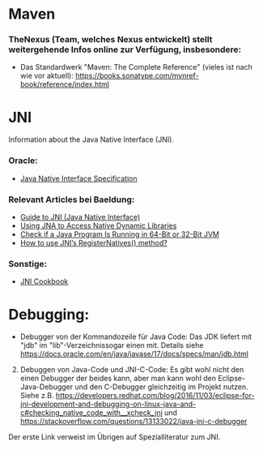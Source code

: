 # Maven

### TheNexus (Team, welches Nexus entwickelt) stellt weitergehende Infos online zur Verfügung, insbesondere:
- Das Standardwerk "Maven: The Complete Reference" (vieles ist nach wie vor aktuell):
  https://books.sonatype.com/mvnref-book/reference/index.html

  

# JNI

Information about the Java Native Interface (JNI).

### Oracle:

- [Java Native Interface Specification](https://docs.oracle.com/en/java/javase/17/docs/specs/jni/)


### Relevant Articles bei Baeldung: 

- [Guide to JNI (Java Native Interface)](https://www.baeldung.com/jni)
- [Using JNA to Access Native Dynamic Libraries](https://www.baeldung.com/java-jna-dynamic-libraries)
- [Check if a Java Program Is Running in 64-Bit or 32-Bit JVM](https://www.baeldung.com/java-detect-jvm-64-or-32-bit)
- [How to use JNI’s RegisterNatives() method?](https://www.baeldung.com/jni-registernatives)


### Sonstige:

- [JNI Cookbook](https://github.com/mkowsiak/jnicookbook)


# Debugging:

-  Debugger von der Kommandozeile für Java Code:
   Das JDK liefert mit "jdb" im "lib"-Verzeichnissogar einen mit.
   Details siehe https://docs.oracle.com/en/java/javase/17/docs/specs/man/jdb.html

2) Debuggen von Java-Code und JNI-C-Code:
   Es gibt wohl nicht den einen Debugger der beides kann, aber man kann wohl den Eclipse-Java-Debugger und den C-Debugger gleichzeitig im Projekt nutzen.
   Siehe z.B. https://developers.redhat.com/blog/2016/11/03/eclipse-for-jni-development-and-debugging-on-linux-java-and-c#checking_native_code_with__xcheck_jni
   und
   https://stackoverflow.com/questions/13133022/java-jni-c-debugger

Der erste Link verweist im Übrigen auf Spezialliteratur zum JNI.


